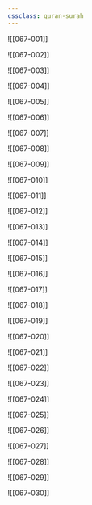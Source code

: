 ```yaml
---
cssclass: quran-surah
---
```


![[067-001]]

![[067-002]]

![[067-003]]

![[067-004]]

![[067-005]]

![[067-006]]

![[067-007]]

![[067-008]]

![[067-009]]

![[067-010]]

![[067-011]]

![[067-012]]

![[067-013]]

![[067-014]]

![[067-015]]

![[067-016]]

![[067-017]]

![[067-018]]

![[067-019]]

![[067-020]]

![[067-021]]

![[067-022]]

![[067-023]]

![[067-024]]

![[067-025]]

![[067-026]]

![[067-027]]

![[067-028]]

![[067-029]]

![[067-030]]

